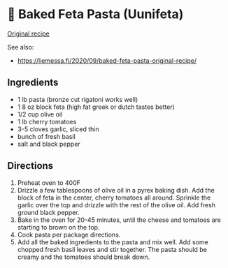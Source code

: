 # 🍝 Baked Feta Pasta (Uunifeta)

[Original recipe](https://www.youtube.com/watch?v=U3gvRjIQ6Lo)

See also:

- https://liemessa.fi/2020/09/baked-feta-pasta-original-recipe/

## Ingredients

- 1 lb pasta (bronze cut rigatoni works well)
- 1 8 oz block feta (high fat greek or dutch tastes better)
- 1/2 cup olive oil
- 1 lb cherry tomatoes
- 3-5 cloves garlic, sliced thin
- bunch of fresh basil
- salt and black pepper

## Directions

1. Preheat oven to 400F
2. Drizzle a few tablespoons of olive oil in a pyrex baking dish. Add the block
   of feta in the center, cherry tomatoes all around. Sprinkle the garlic over
   the top and drizzle with the rest of the olive oil. Add fresh ground black
   pepper.
3. Bake in the oven for 20-45 minutes, until the cheese and tomatoes are
   starting to brown on the top.
4. Cook pasta per package directions.
5. Add all the baked ingredients to the pasta and mix well. Add some chopped
   fresh basil leaves and stir together. The pasta should be creamy and the
   tomatoes should break down.
